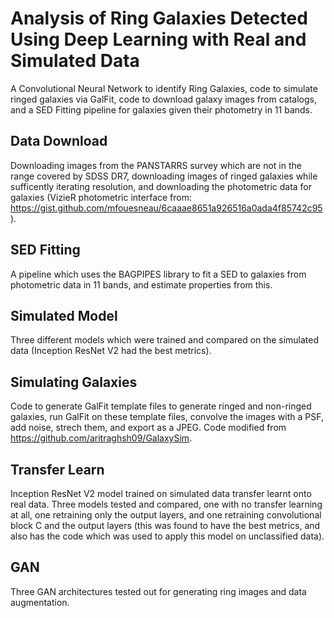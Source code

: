 # Analysis of Ring Galaxies Detected Using Deep Learning with Real and Simulated Data
A Convolutional Neural Network to identify Ring Galaxies, code to simulate ringed galaxies via GalFit, code to download galaxy images from catalogs, and a SED Fitting pipeline for galaxies given their photometry in 11 bands. 

## Data Download

Downloading images from the PANSTARRS survey which are not in the range covered by SDSS DR7, downloading images of ringed galaxies while sufficently iterating resolution, and downloading the photometric data for galaxies (VizieR photometric interface from: https://gist.github.com/mfouesneau/6caaae8651a926516a0ada4f85742c95). 

## SED Fitting

A pipeline which uses the BAGPIPES library to fit a SED to galaxies from photometric data in 11 bands, and estimate properties from this.

## Simulated Model

Three different models which were trained and compared on the simulated data (Inception ResNet V2 had the best metrics).

## Simulating Galaxies

Code to generate GalFit template files to generate ringed and non-ringed galaxies, run GalFit on these template files, convolve the images with a PSF, add noise, strech them, and export as a JPEG. Code modified from https://github.com/aritraghsh09/GalaxySim. 

## Transfer Learn

Inception ResNet V2 model trained on simulated data transfer learnt onto real data. Three models tested and compared, one with no transfer learning at all, one retraining only the output layers, and one retraining convolutional block C and the output layers (this was found to have the best metrics, and also has the code which was used to apply this model on unclassified data). 

## GAN

Three GAN architectures tested out for generating ring images and data augmentation.
